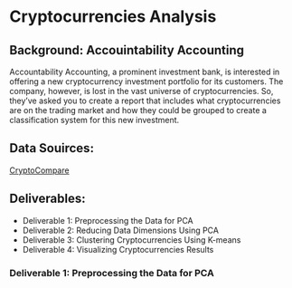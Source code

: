# Cryptocurrencies Analysis
## Background: Accouintability Accounting
Accountability Accounting, a prominent investment bank, is interested in offering a new cryptocurrency investment portfolio for its customers. The company, however, is lost in the vast universe of cryptocurrencies. So, they’ve asked you to create a report that includes what cryptocurrencies are on the trading market and how they could be grouped to create a classification system for this new investment.

## Data Souirces:
[CryptoCompare](https://min-api.cryptocompare.com/data/all/coinlist)

## Deliverables:

* Deliverable 1: Preprocessing the Data for PCA
* Deliverable 2: Reducing Data Dimensions Using PCA
* Deliverable 3: Clustering Cryptocurrencies Using K-means
* Deliverable 4: Visualizing Cryptocurrencies Results

### Deliverable 1: Preprocessing the Data for PCA